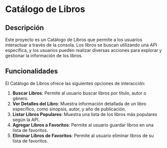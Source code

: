 # Catálogo de Libros

## Descripción
Este proyecto es un Catálogo de Libros que permite a los usuarios interactuar a través de la consola. Los libros se buscan utilizando una API específica, y los usuarios pueden realizar diversas acciones para explorar y gestionar la información de los libros.

## Funcionalidades
El Catálogo de Libros ofrece las siguientes opciones de interacción:

1. **Buscar Libros**: Permite al usuario buscar libros por título, autor o género.
2. **Ver Detalles del Libro**: Muestra información detallada de un libro específico, como sinopsis, autor, y año de publicación.
3. **Listar Libros Populares**: Muestra una lista de los libros más populares según la API.
4. **Agregar Libros a Favoritos**: Permite al usuario guardar libros en una lista de favoritos.
5. **Eliminar Libros de Favoritos**: Permite al usuario eliminar libros de su lista de favoritos.
